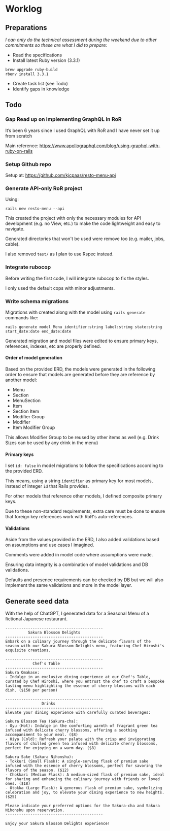# Worklog

## Preparations

*I can only do the technical assessment during the weekend due to other commitments so these are what I did to prepare:*

- Read the specifications
- Install latest Ruby version (3.3.1)

```
brew upgrade ruby-build
rbenv install 3.3.1
```

- Create task list (see Todo)
- Identify gaps in knowledge

## Todo

### **Gap** Read up on implementing GraphQL in RoR

It’s been 6 years since I used GraphQL with RoR and I have never set it up from scratch

Main reference: https://www.apollographql.com/blog/using-graphql-with-ruby-on-rails

### Setup Github repo

Setup at: https://github.com/kjcpaas/resto-menu-api

### Generate API-only RoR project

Using:

```
rails new resto-menu --api
```

This created the project with only the necessary modules for API development (e.g. no View, etc.) to make the code lightweight and easy to navigate.

Generated directories that won't be used were remove too (e.g. mailer, jobs, cable).

I also removed `test/` as I plan to use Rspec instead.

### Integrate rubocop

Before writing the first code, I will integrate rubocop to fix the styles.

I only used the default cops with minor adjustments.

###  Write schema migrations

Migrations with created along with the model using `rails generate` commands like:

```
rails generate model Menu identifier:string label:string state:string start_date:date end_date:date
```

Generated migration and model files were edited to ensure primary keys, references, indexes, etc are properly defined.

#### Order of model generation

Based on the provided ERD, the models were generated in the following order to ensure that models are generated before they are reference by another model:

- Menu
- Section
- MenuSection
- Item
- Section Item
- Modifier Group
- Modifier
- Item Modifier Group

This allows Modifier Group to be reused by other items as well (e.g. Drink Sizes can be used by any drink in the menu)

#### Primary keys

I set `id: false` in model migrations to follow the specifications according to the provided ERD.

This means, using a string `identifier` as primary key for most models, instead of integer `id` that Rails provides.

For other models that reference other models, I defined composite primary keys.

Due to these non-standard requirements, extra care must be done to ensure that foreign key references work with RoR's auto-references.

#### Validations

Aside from the values provided in the ERD, I also added validations based on assumptions and use cases I imagined.

Comments were added in model code where assumptions were made.

Ensuring data integrity is a combination of model validations and DB validations.

Defaults and presence requirements can be checked by DB but we will also implement the same validations and more in the model layer.

## Generate seed data

With the help of ChatGPT, I generated data for a Seasonal Menu of a fictional Japanese restaurant.

```
-------------------------------------------
          Sakura Blossom Delights
-------------------------------------------
Embark on a culinary journey through the delicate flavors of the season with our Sakura Blossom Delights menu, featuring Chef Hiroshi's exquisite creations.

-------------------------------------------
            Chef's Table
-------------------------------------------
Sakura Omakase:
- Indulge in an exclusive dining experience at our Chef's Table, curated by Chef Hiroshi, where you entrust the chef to craft a bespoke tasting menu highlighting the essence of cherry blossoms with each dish. ($150 per person)

-------------------------------------------
                Drinks
-------------------------------------------
Elevate your dining experience with carefully curated beverages:

Sakura Blossom Tea (Sakura-cha):
- Oyu (Hot): Indulge in the comforting warmth of fragrant green tea infused with delicate cherry blossoms, offering a soothing accompaniment to your meal. ($8)
- Hiya (Cold): Refresh your palate with the crisp and invigorating flavors of chilled green tea infused with delicate cherry blossoms, perfect for enjoying on a warm day. ($8)

Sakura Sake (Sakura Nihonshu):
- Tokkuri (Small Flask): A single-serving flask of premium sake infused with the essence of cherry blossoms, perfect for savoring the flavors of the season. ($12)
- Chokkari (Medium Flask): A medium-sized flask of premium sake, ideal for sharing and enhancing the culinary journey with friends or loved ones. ($18)
- Otokka (Large Flask): A generous flask of premium sake, symbolizing celebration and joy, to elevate your dining experience to new heights. ($25)

Please indicate your preferred options for the Sakura-cha and Sakura Nihonshu upon reservation.
-------------------------------------------

Enjoy your Sakura Blossom Delights experience!
```
